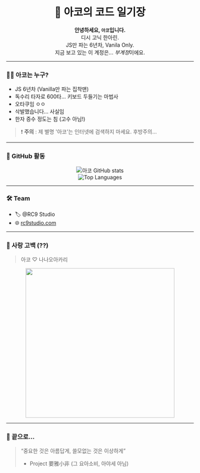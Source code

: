 <h1 align="center">📓 아코의 코드 일기장</h1>

<p align="center">
  <strong>안녕하세요, <code>아코</code>입니다.</strong><br>
  디시 고닉 한아린.<br>
  JS만 파는 6년차, Vanila Only.<br>
  지금 보고 있는 이 계정은... <em>부계정</em>이에요.
</p>

---

### 🧙‍♂️ 아코는 누구?

- JS 6년차 (Vanilla만 파는 집착맨)
- 독수리 타자로 600타... 키보드 두들기는 마법사
- 오타쿠임 ㅇㅇ
- 삭발했습니다... 사실임
- 한자 증수 정도는 침 (고수 아님!)

> ❗ **주의** : 제 별명 '아코'는 인터넷에 검색하지 마세요. 후방주의...

---

### 🧪 GitHub 활동

<p align="center">
  <img src="https://github-readme-stats.vercel.app/api?username=arc-cosine&show_icons=true&theme=tokyonight&hide_rank=false" alt="아코 GitHub stats" />
  <br />
  <img src="https://github-readme-stats.vercel.app/api/top-langs/?username=arc-cosine&layout=compact&theme=tokyonight" alt="Top Languages" />
</p>

---

### 🛠️ Team

- 🏷️ @RC9 Studio
- 🌐 [rc9studio.com](https://rc9studio.com)

---

### 🫠 사랑 고백 (??)

> 아코 ♡ 나나오아카리

<p align="center">
  <img src="https://scontent-gmp1-1.cdninstagram.com/v/t51.29350-15/491425872_588118147614596_2223303141735834608_n.heic?stp=dst-jpg_e35_tt6&efg=eyJ2ZW5jb2RlX3RhZyI6InRocmVhZHMuQ0FST1VTRUxfSVRFTS5pbWFnZV91cmxnZW4uMTQ0MHgxODAwLnNkci5mMjkzNTAuZGVmYXVsdF9pbWFnZS5jMiJ9&_nc_ht=scontent-gmp1-1.cdninstagram.com&_nc_cat=108&_nc_oc=Q6cZ2QH8PM90VaqlFG8as1WP51R0QsWgbYteGzaOCGehZoN6JCXEwR6WYa_F36on4VDFSZI&_nc_ohc=C2SMzif2YX4Q7kNvwFoeO0Y&_nc_gid=b-El5L97P1vF7VEuMokeJQ&edm=APs17CUBAAAA&ccb=7-5&ig_cache_key=MzYxMDU0NzkwMDEyOTQxMTY5Mg%3D%3D.3-ccb7-5&oh=00_AfVKqzOoUhT7c1oL_6UHG9FMhqdKO3WIm6tyRaGV6s90tA&oe=68960E1C&_nc_sid=10d13b" width="400" />
</p>

---

### 💬 끝으로...

> “중요한 것은 아름답게, 쓸모없는 것은 이상하게”  
> - Project 要雅小非
>   (그 요아소비, 아야세 아님)

